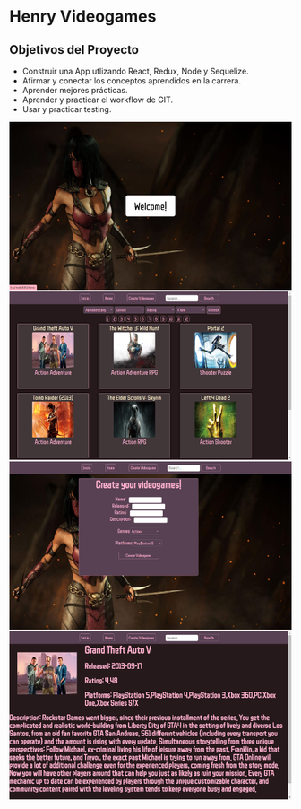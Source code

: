 # Henry Videogames

## Objetivos del Proyecto

- Construir una App utlizando React, Redux, Node y Sequelize.
- Afirmar y conectar los conceptos aprendidos en la carrera.
- Aprender mejores prácticas.
- Aprender y practicar el workflow de GIT.
- Usar y practicar testing.

<p>
  <img height="300" src="./Screenshot (60).png" /><br/>
  <img height="300" src="./Screenshot (62).png" /><br/>
  <img height="300" src="./Screenshot (63).png" /><br/>
  <img height="300" src="./Screenshot (99).png" />
</p>
